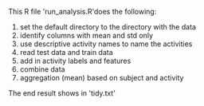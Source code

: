 This R file 'run_analysis.R'does the following:

1. set the default directory to the directory with the data
2. identify columns with mean and std only
3. use descriptive activity names to name the activities 
4. read test data and train data
5. add in activity labels and features 
6. combine data
7. aggregation (mean) based on subject and activity

The end result shows in 'tidy.txt'
